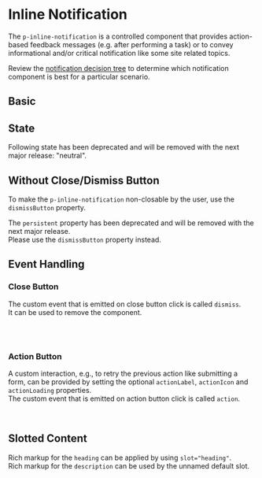 # Inline Notification

The `p-inline-notification` is a controlled component that provides action-based feedback messages (e.g. after
performing a task) or to convey informational and/or critical notification like some site related topics.

Review the [notification decision tree](patterns/notifications/decision-tree) to determine which notification component
is best for a particular scenario.

<TableOfContents></TableOfContents>

## Basic

<Playground :markup="basic" :config="config"></Playground>

## State

<Notification heading="Deprecation hint" state="warning">
  Following state has been deprecated and will be removed with the next major release: "neutral".
</Notification>

<Playground :markup="stateMarkup" :config="config">
  <PlaygroundSelect v-model="state" :values="states" name="state"></PlaygroundSelect>
</Playground>

## Without Close/Dismiss Button

To make the `p-inline-notification` non-closable by the user, use the `dismissButton` property.

<Notification heading="Deprecation hint" state="warning">
  The <code>persistent</code> property has been deprecated and will be removed with the next major release.<br>
  Please use the <code>dismissButton</code> property instead.
</Notification>

<Playground :markup="dismissButton" :config="config"></Playground>

## Event Handling

### Close Button

The custom event that is emitted on close button click is called `dismiss`.  
It can be used to remove the component.

<Playground :frameworkMarkup="events" :config="config">
  <PlaygroundButton id="bannerEventsButton" name="Show Inline Notification"></PlaygroundButton>
  <br>
  <br>
  <div id="bannerEventsWrapper" hidden>
    <p-inline-notification :theme="theme" :heading="defaultHeading" :description="defaultDescription"></p-inline-notification>
  </div>
</Playground>

### Action Button

A custom interaction, e.g., to retry the previous action like submitting a form, can be provided by setting the optional
`actionLabel`, `actionIcon` and `actionLoading` properties.  
The custom event that is emitted on action button click is called `action`.

<Playground :frameworkMarkup="actionButton" :config="config">
  <p-inline-notification
    id="bannerAction"
    :theme="theme"
    :heading="defaultHeading"
    :description="defaultDescription"
    action-label="Retry"
    action-icon="reset"
  ></p-inline-notification>
  <br>
  <PlaygroundButton id="bannerActionButton" name="Reset `actionLoading`"></PlaygroundButton>
</Playground>

## Slotted Content

Rich markup for the `heading` can be applied by using `slot="heading"`.  
Rich markup for the `description` can be used by the unnamed default slot.

<Playground :markup="slottedContent" :config="config"></Playground>

<script lang="ts">
import Vue from 'vue';
import Component from 'vue-class-component';
import { getInlineNotificationCodeSamples } from '@porsche-design-system/shared';
import { INLINE_NOTIFICATION_STATES } from './inline-notification-utils';
import { BANNER_STATES_DEPRECATED } from '../banner/banner-utils';
import type { Theme } from '@/models';

@Component
export default class Code extends Vue {
  config = { themeable: true };

  defaultHeading = 'Some heading';
  defaultDescription = 'Some description.';
  slottedHeading = 'Some slotted heading';
  slottedDescription = 'Some slotted description. You can also add inline <a href="https://porsche.com">links</a> to route to another page.';

  get theme(): Theme {
    return this.$store.getters.playgroundTheme;
  }

  basic =
`<p-inline-notification heading="${this.defaultHeading}" description="${this.defaultDescription}">
</p-inline-notification>
<br>
<!-- or alternatively -->
<p-inline-notification heading="${this.defaultHeading}">
  ${this.defaultDescription}
</p-inline-notification>`;

  state = 'info';
  states = INLINE_NOTIFICATION_STATES.map(item => BANNER_STATES_DEPRECATED.includes(item) ? item + ' (deprecated)' : item);
  get stateMarkup() {
    return `<p-inline-notification heading="${this.defaultHeading}" description="${this.defaultDescription}" state="${this.state}">
</p-inline-notification>`;
  }

  dismissButton =
`<p-inline-notification heading="${this.defaultHeading}" description="${this.defaultDescription}" dismiss-button="false">
</p-inline-notification>`;

  slottedContent =
`<p-inline-notification>
  <span slot="heading">${this.slottedHeading}</span>
  ${this.slottedDescription}
</p-inline-notification>`;

  events = getInlineNotificationCodeSamples('example-events');
  actionButton = getInlineNotificationCodeSamples('example-action-button');

  mounted(): void {
    const buttonEvents = document.querySelector('#bannerEventsButton');
    const bannerEvents = document.querySelector('#bannerEventsWrapper p-inline-notification');
    const { parentElement } = bannerEvents;
    buttonEvents.addEventListener('click', () => (parentElement.hidden = false));
    bannerEvents.addEventListener('dismiss', () => (parentElement.hidden = true));

    const buttonAction = document.querySelector('#bannerActionButton');
    const bannerAction = document.querySelector('#bannerAction');
    buttonAction.addEventListener('click', () => (bannerAction.actionLoading = false));
    bannerAction.addEventListener('action', () => (bannerAction.actionLoading = true));
  }
}
</script>
